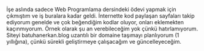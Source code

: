 İşe aslında sadece Web Programlama dersindeki ödevi yapmak için çıkmıştım ve iş buralara kadar geldi. İnternette kod paylaşan sayfaları takip ediyorum genelde ve çok beğendiğim kodlar oluyor, onları eklemekten kaçınmıyorum. Örnek olarak şu an verebileceğim yok çünkü hatırlamıyorum. Siteyi batuhanerkan.blog uzantılı bir domaine taşımayı planlıyorum (1 yıllığına), çünkü sürekli geliştirmeye çalışacağım ve güncelleyeceğim.